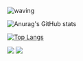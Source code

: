 ![waving](https://capsule-render.vercel.app/api?type=waving&height=200&text=Sea%20In's%20Github&fontAlign=70&fontAlignY=40&color=gradient)


![Anurag's GitHub stats](https://github-readme-stats.vercel.app/api?username=epode4&show_icons=true&theme=shadow_green )


[![Top Langs](https://github-readme-stats.vercel.app/api/top-langs/?username=epode4&layout=donut)](https://github.com/epode4/github-readme-stats)

<img src="https://img.shields.io/badge/python-3776AB?style=flat&logo=python&logoColor=white"/> <img src="https://img.shields.io/badge/Rstudio-75AADB?style=flat&logo=Rstudio&logoColor=white"/>
